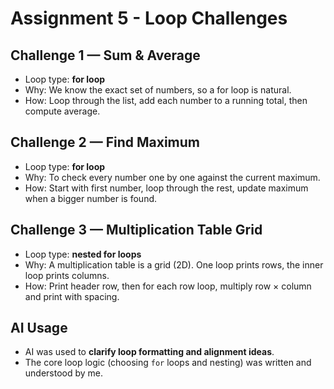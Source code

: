 # Assignment 5 - Loop Challenges

## Challenge 1 — Sum & Average
- Loop type: **for loop**
- Why: We know the exact set of numbers, so a for loop is natural.
- How: Loop through the list, add each number to a running total, then compute average.

## Challenge 2 — Find Maximum
- Loop type: **for loop**
- Why: To check every number one by one against the current maximum.
- How: Start with first number, loop through the rest, update maximum when a bigger number is found.

## Challenge 3 — Multiplication Table Grid
- Loop type: **nested for loops**
- Why: A multiplication table is a grid (2D). One loop prints rows, the inner loop prints columns.
- How: Print header row, then for each row loop, multiply row × column and print with spacing.

## AI Usage
- AI was used to **clarify loop formatting and alignment ideas**.
- The core loop logic (choosing `for` loops and nesting) was written and understood by me.
